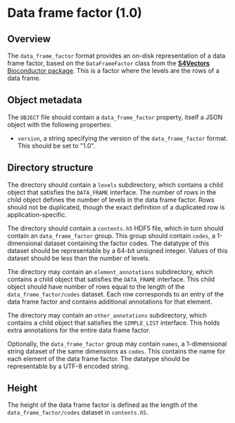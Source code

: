 

# Data frame factor (1.0)

## Overview

The `data_frame_factor` format provides an on-disk representation of a data frame factor, based on the `DataFrameFactor` class from the [**S4Vectors** Bioconductor package](https://bioconductor.org/packages/S4Vectors).
This is a factor where the levels are the rows of a data frame.

## Object metadata

The `OBJECT` file should contain a `data_frame_factor` property, itself a JSON object with the following properties:

- `version`, a string specifying the version of the `data_frame_factor` format.
  This should be set to "1.0".

## Directory structure

The directory should contain a `levels` subdirectory, which contains a child object that satisfies the `DATA_FRAME` interface.
The number of rows in the child object defines the number of levels in the data frame factor.
Rows should not be duplicated, though the exact definition of a duplicated row is application-specific.

The directory should contain a `contents.h5` HDF5 file, which in turn should contain an `data_frame_factor` group.
This group should contain `codes`, a 1-dimensional dataset containing the factor codes. 
The datatype of this dataset should be representable by a 64-bit unsigned integer.
Values of this dataset should be less than the number of levels.

The directory may contain an `element_annotations` subdirectory, which contains a child object that satisfies the `DATA_FRAME` interface.
This child object should have number of rows equal to the length of the `data_frame_factor/codes` dataset.
Each row corresponds to an entry of the data frame factor and contains additional annotations for that element.

The directory may contain an `other_annotations` subdirectory, which contains a child object that satisfies the `SIMPLE_LIST` interface.
This holds extra annotations for the entire data frame factor.

Optionally, the `data_frame_factor` group may contain `names`, a 1-dimensional string dataset of the same dimensions as `codes`.
This contains the name for each element of the data frame factor.
The datatype should be representable by a UTF-8 encoded string.

## Height

The height of the data frame factor is defined as the length of the `data_frame_factor/codes` dataset in `contents.h5`.
